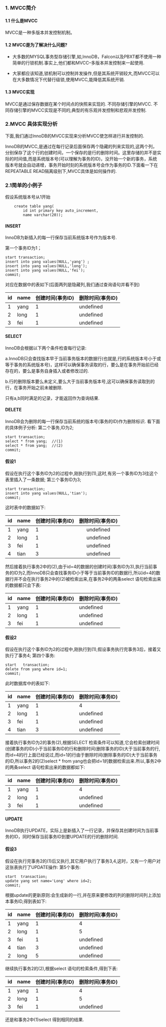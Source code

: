 ### 1. MVCC简介



#### 1.1 什么是MVCC

MVCC是一种多版本并发控制机制。

#### 1.2 MVCC是为了解决什么问题?

- 大多数的MYSQL事务型存储引擎,如,InnoDB，Falcon以及PBXT都不使用一种简单的行锁机制.事实上,他们都和MVCC–多版本并发控制来一起使用.

- 大家都应该知道,锁机制可以控制并发操作,但是其系统开销较大,而MVCC可以在大多数情况下代替行级锁,使用MVCC,能降低其系统开销.

#### 1.3 MVCC实现

MVCC是通过保存数据在某个时间点的快照来实现的. 不同存储引擎的MVCC. 不同存储引擎的MVCC实现是不同的,典型的有乐观并发控制和悲观并发控制.



### 2.MVCC 具体实现分析

下面,我们通过InnoDB的MVCC实现来分析MVCC使怎样进行并发控制的. 

InnoDB的MVCC,是通过在每行记录后面保存两个隐藏的列来实现的,这两个列，分别保存了这个行的创建时间，一个保存的是行的删除时间。这里存储的并不是实际的时间值,而是系统版本号(可以理解为事务的ID)，没开始一个新的事务，系统版本号就会自动递增，事务开始时刻的系统版本号会作为事务的ID.下面看一下在REPEATABLE READ隔离级别下,MVCC具体是如何操作的.

### 2.1简单的小例子

假设系统版本号从1开始

``` mysql
	create table yang( 
		id int primary key auto_increment, 
		name varchar(20));
```

#### INSERT

InnoDB为新插入的每一行保存当前系统版本号作为版本号. 

第一个事务ID为1；

``` mysql
start transaction;
insert into yang values(NULL,'yang') ;
insert into yang values(NULL,'long');
insert into yang values(NULL,'fei');
commit;
```

对应在数据中的表如下(后面两列是隐藏列,我们通过查询语句并看不到)

| id   | name | 创建时间(事务ID) | 删除时间(事务ID) |
| ---- | ---- | ---------------- | ---------------- |
| 1    | yang | 1                | undefined        |
| 2    | long | 1                | undefined        |
| 3    | fei  | 1                | undefined        |

#### SELECT

InnoDB会根据以下两个条件检查每行记录: 

a.InnoDB只会查找版本早于当前事务版本的数据行(也就是,行的系统版本号小于或等于事务的系统版本号)，这样可以确保事务读取的行，要么是在事务开始前已经存在的，要么是事务自身插入或者修改过的. 

b.行的删除版本要么未定义,要么大于当前事务版本号,这可以确保事务读取到的行，在事务开始之前未被删除. 

只有a,b同时满足的记录，才能返回作为查询结果.



#### DELETE

InnoDB会为删除的每一行保存当前系统的版本号(事务的ID)作为删除标识. 
看下面的具体例子分析: 
第二个事务,ID为2;

``` mysql
start transaction;
select * from yang;  //(1)
select * from yang;  //(2)
commit; 
```



#### 假设1

假设在执行这个事务ID为2的过程中,刚执行到(1),这时,有另一个事务ID为3往这个表里插入了一条数据; 
第三个事务ID为3;

``` mysql
start transaction;
insert into yang values(NULL,'tian');
commit;
```

这时表中的数据如下:

| id   | name | 创建时间(事务ID) | 删除时间(事务ID) |
| :--- | ---- | ---------------- | :--------------: |
| 1    | yang | 1                |    undefined     |
| 2    | long | 1                |    undefined     |
| 3    | fei  | 1                |    undefined     |
| 4    | tian | 3                |    undefined     |

然后接着执行事务2中的(2),由于id=4的数据的创建时间(事务ID为3),执行当前事务的ID为2,而InnoDB只会查找事务ID小于等于当前事务ID的数据行,所以id=4的数据行并不会在执行事务2中的(2)被检索出来,在事务2中的两条select 语句检索出来的数据都只会下表:

| id   | name | 创建时间(事务ID) | 删除时间(事务ID) |
| ---- | ---- | ---------------- | ---------------- |
| 1    | yang | 1                | undefined        |
| 2    | long | 1                | undefined        |
| 3    | fei  | 1                | undefined        |

#### 假设2

假设在执行这个事务ID为2的过程中,刚执行到(1),假设事务执行完事务3后，接着又执行了事务4; 
第四个事务:

``` mysql
start   transaction;  
delete from yang where id=1;
commit;  
```

此时数据库中的表如下:

| id   | name | 创建时间(事务ID) | 删除时间(事务ID) |
| ---- | ---- | ---------------- | ---------------- |
| 1    | yang | 1                | 4                |
| 2    | long | 1                | undefined        |
| 3    | fei  | 1                | undefined        |
| 4    | tian | 3                | undefined        |

接着执行事务ID为2的事务(2),根据SELECT 检索条件可以知道,它会检索创建时间(创建事务的ID)小于当前事务ID的行和删除时间(删除事务的ID)大于当前事务的行,而id=4的行上面已经说过,而id=1的行由于删除时间(删除事务的ID)大于当前事务的ID,所以事务2的(2)select * from yang也会把id=1的数据检索出来.所以,事务2中的两条select 语句检索出来的数据都如下:

| id   | name | 创建时间(事务ID) | 删除时间(事务ID) |
| ---- | ---- | ---------------- | ---------------- |
| 1    | yang | 1                | 4                |
| 2    | long | 1                | undefined        |
| 3    | fei  | 1                | undefined        |

#### UPDATE

InnoDB执行UPDATE，实际上是新插入了一行记录，并保存其创建时间为当前事务的ID，同时保存当前事务ID到要UPDATE的行的删除时间.

#### 假设3

假设在执行完事务2的(1)后又执行,其它用户执行了事务3,4,这时，又有一个用户对这张表执行了UPDATE操作: 
第5个事务:

``` mysql
start  transaction;
update yang set name='Long' where id=2;
commit;
```

根据update的更新原则:会生成新的一行,并在原来要修改的列的删除时间列上添加本事务ID,得到表如下:

| id   | name | 创建时间(事务ID) | 删除时间(事务ID) |
| ---- | ---- | ---------------- | ---------------- |
| 1    | yang | 1                | 4                |
| 2    | long | 1                | 5                |
| 3    | fei  | 1                | undefined        |
| 4    | tian | 3                | undefined        |
| 2    | long | 5                | undefined        |

继续执行事务2的(2),根据select 语句的检索条件,得到下表:

| id   | name | 创建时间(事务ID) | 删除时间(事务ID) |
| ---- | ---- | ---------------- | ---------------- |
| 1    | yang | 1                | 4                |
| 2    | long | 1                | 5                |
| 3    | fei  | 1                | undefined        |

还是和事务2中(1)select 得到相同的结果.